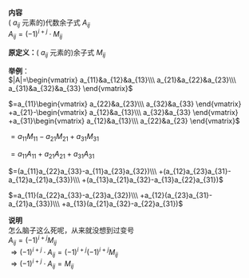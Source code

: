 **内容**  
( $a_{ij}$ 元素的)代数余子式 $A_{ij}$  
$A_{ij}=(-1)^{i+j}\cdot M_{ij}$  
  
**原定义：**( $a_{ij}$ 元素的)余子式 $M_{ij}$  
  
**举例**：  
$|A|=\begin{vmatrix}  
a_{11}&a_{12}&a_{13}\\\  
a_{21}&a_{22}&a_{23}\\\  
a_{31}&a_{32}&a_{33}  
\end{vmatrix}$  
  
$=a_{11}\begin{vmatrix}  
a_{22}&a_{23}\\\  
a_{32}&a_{33}  
\end{vmatrix}  
+a_{21}-\begin{vmatrix}  
a_{12}&a_{13}\\\  
a_{32}&a_{33}  
\end{vmatrix}  
+a_{31}\begin{vmatrix}  
a_{12}&a_{13}\\\  
a_{22}&a_{23}  
\end{vmatrix}$  
  
$=a_{11}M_{11}-a_{21}M_{21}+a_{31}M_{31}$  
  
$=a_{11}A_{11}+a_{21}A_{21}+a_{31}A_{31}$  
  
$=(a_{11}a_{22}a_{33}-a_{11}a_{23}a_{32})\\\ +(a_{12}a_{23}a_{31}-a_{12}a_{21}a_{33})\\\ +(a_{13}a_{21}a_{32}-a_{13}a_{22}a_{31})$  
  
$=a_{11}(a_{22}a_{33}-a_{23}a_{32})\\\ +a_{12}(a_{23}a_{31}-a_{21}a_{33})\\\ +a_{13}(a_{21}a_{32}-a_{22}a_{31})$  
  
  
**说明**  
怎么脑子这么死呢，从来就没想到过变号  
$A_{ij}=(-1)^{i+j}M_{ij}$  
$\Rightarrow(-1)^{i+j}\cdot A_{ij}=(-1)^{i+j}(-1)^{i+j}M_{ij}$  
$\Rightarrow(-1)^{i+j}\cdot A_{ij}=M_{ij}$  
